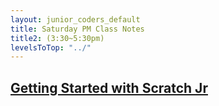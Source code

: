 ```yaml
---
layout: junior_coders_default
title: Saturday PM Class Notes
title2: (3:30~5:30pm)
levelsToTop: "../"
---
```


## [Getting Started with Scratch Jr](./a_sat0330pm.html)
